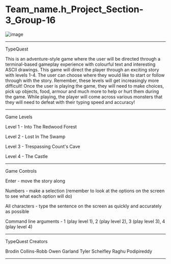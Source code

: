 # Team_name.h_Project_Section-3_Group-16

![image](https://user-images.githubusercontent.com/85836332/161178488-8d2c5922-0773-4f3c-9eee-d0a35847ae0a.png)


---------------------------------------------------------------------------------------------------------------------
TypeQuest

This is an adventure-style game where the user will be directed through a terminal-based gameplay experience with colourful text and interesting ASCII drawings. This game will direct the player through an exciting story with levels 1-4. The user can choose where they would like to start or follow through with the story. Remember, these levels will get increasingly more difficult! Once the user is playing the game, they will need to make choices, pick up objects, food, armour and much more to help or hurt them during the game. While playing, the player will come across various monsters that they will need to defeat with their typing speed and accuracy! 

---------------------------------------------------------------------------------------------------------------------
Game Levels

Level 1 - Into The Redwood Forest

Level 2 - Lost In The Swamp

Level 3 - Trespassing Count's Cave

Level 4 - The Castle

---------------------------------------------------------------------------------------------------------------------
Game Controls 

Enter - move the story along

Numbers - make a selection (remember to look at the options on the screen to see what each option will do)

All characters - type the sentence on the screen as quickly and accurately as possible

Command line arguments - 1 (play level 1), 2 (play level 2), 3 (play level 3), 4 (play level 4)

---------------------------------------------------------------------------------------------------------------------
TypeQuest Creators 

Brodin Collins-Robb
Owen Garland
Tyler Scheifley
Raghu Podipireddy

---------------------------------------------------------------------------------------------------------------------
